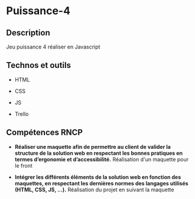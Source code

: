 # Puissance-4

## Description
Jeu puissance 4 réaliser en Javascript

## Technos et outils
- HTML
- CSS
- JS

- Trello

## Compétences RNCP

- **Réaliser une maquette afin de permettre au client de valider la structure de la solution web en respectant les bonnes pratiques en termes d’ergonomie et d’accessibilité.**
Réalisation d'un maquette pour le front

- **Intégrer les différents éléments de la solution web en fonction des maquettes, en respectant les dernières normes des langages utilisés (HTML, CSS, JS, …).**
Réalisation du projet en suivant la maquette
